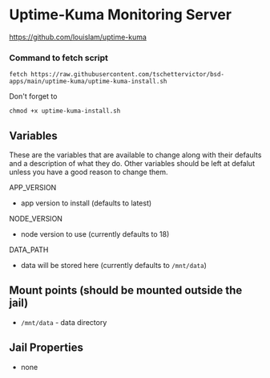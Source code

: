 # Uptime-Kuma Monitoring Server
https://github.com/louislam/uptime-kuma

### Command to fetch script
```
fetch https://raw.githubusercontent.com/tschettervictor/bsd-apps/main/uptime-kuma/uptime-kuma-install.sh
```

Don't forget to
```
chmod +x uptime-kuma-install.sh
```

## Variables
These are the variables that are available to change along with their defaults and a description of what they do. Other variables should be left at defalut unless you have a good reason to change them.

APP_VERSION
- app version to install (defaults to latest)

NODE_VERSION
- node version to use (currently defaults to 18)

DATA_PATH
- data will be stored here (currently defaults to `/mnt/data`)

## Mount points (should be mounted outside the jail)
- `/mnt/data` - data directory

## Jail Properties
- none
